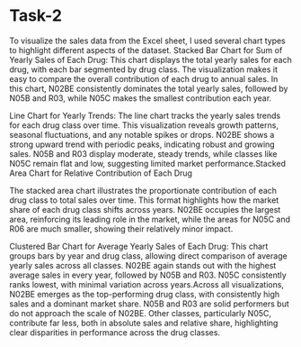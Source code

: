 # Task-2
To visualize the sales data from the Excel sheet, I used several chart types to highlight different aspects of the dataset.
Stacked Bar Chart for Sum of Yearly Sales of Each Drug: This chart displays the total yearly sales for each drug, with each bar segmented by drug class. The visualization makes it easy to compare the overall contribution of each drug to annual sales. In this chart, N02BE consistently dominates the total yearly sales, followed by N05B and R03, while N05C makes the smallest contribution each year.

Line Chart for Yearly Trends: The line chart tracks the yearly sales trends for each drug class over time. This visualization reveals growth patterns, seasonal fluctuations, and any notable spikes or drops. N02BE shows a strong upward trend with periodic peaks, indicating robust and growing sales. N05B and R03 display moderate, steady trends, while classes like N05C remain flat and low, suggesting limited market performance.Stacked Area Chart for Relative Contribution of Each Drug

The stacked area chart illustrates the proportionate contribution of each drug class to total sales over time. This format highlights how the market share of each drug class shifts across years. N02BE occupies the largest area, reinforcing its leading role in the market, while the areas for N05C and R06 are much smaller, showing their relatively minor impact.

Clustered Bar Chart for Average Yearly Sales of Each Drug: This chart groups bars by year and drug class, allowing direct comparison of average yearly sales across all classes. N02BE again stands out with the highest average sales in every year, followed by N05B and R03. N05C consistently ranks lowest, with minimal variation across years.Across all visualizations, N02BE emerges as the top-performing drug class, with consistently high sales and a dominant market share. N05B and R03 are solid performers but do not approach the scale of N02BE. Other classes, particularly N05C, contribute far less, both in absolute sales and relative share, highlighting clear disparities in performance across the drug classes.
